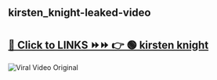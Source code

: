 
 ## kirsten_knight-leaked-video 

# <h2><a href="https://clipsfans.com/kirsten_knight&ref=git">🔗 Click to LINKS ⏩⏩ 👉 🟢 kirsten knight </a></h2>

<a href="https://clipsfans.com/kirsten_knight&ref=git" rel="nofollow" data-target="animated-image.originalLink"><img src="https://i.ibb.co.com/xMMVF88/686577567.gif" alt="Viral Video Original" style="max-width: 100%; display: inline-block;" data-target="animated-image.originalImage"></a>
